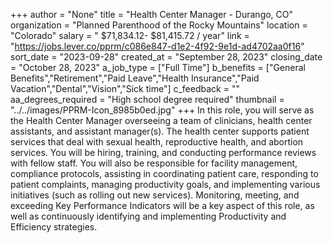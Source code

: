 +++
author = "None"
title = "Health Center Manager - Durango, CO"
organization = "Planned Parenthood of the Rocky Mountains"
location = "Colorado"
salary = " $71,834.12- $81,415.72  / year"
link = "https://jobs.lever.co/pprm/c086e847-d1e2-4f92-9e1d-ad4702aa0f16"
sort_date = "2023-09-28"
created_at = "September 28, 2023"
closing_date = "October 28, 2023"
a_job_type = ["Full Time"]
b_benefits = ["General Benefits","Retirement","Paid Leave","Health Insurance","Paid Vacation","Dental","Vision","Sick time"]
c_feedback = ""
aa_degrees_required = "High school degree required"
thumbnail = "../../images/PPRM-Icon_8985b0ed.jpg"
+++
 In this role, you will serve as the Health Center Manager overseeing a team of clinicians, health center assistants, and assistant manager(s).  The health center supports patient services that deal with sexual health, reproductive health, and abortion services.   You will be hiring, training, and conducting performance reviews with fellow staff. You will also be responsible for facility management, compliance protocols, assisting in coordinating patient care, responding to patient complaints, managing productivity goals, and implementing various initiatives (such as rolling out new services). Monitoring, meeting, and exceeding Key Performance Indicators will be a key aspect of this role, as well as continuously identifying and implementing Productivity and Efficiency strategies. 